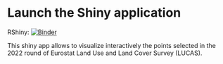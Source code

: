 # Launch the Shiny application

RShiny: [![Binder](http://mybinder.org/badge_logo.svg)](http://mybinder.org/v2/gh/binder-examples/r/master?urlpath=shiny/lucas/)

This shiny app allows to visualize interactively the points selected in the 2022 round of Eurostat Land Use and Land Cover Survey (LUCAS).